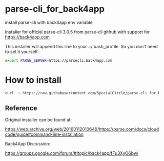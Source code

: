 # parse-cli_for_back4app
install parse-cli with back4app env variable

Installer for official parse-cli 3.0.5 from parse-cli github with support for https://back4app.com

This installer will append this line to your ~/.bash_profile. So you don't need to set it yourself.

```bash
export PARSE_SERVER=https://parsecli.back4app.com
```



# How to install

```bash
curl -s https://raw.githubusercontent.com/SpecialCircle/parse-cli_for_back4app/master/installer.sh | sudo /bin/bash
```

## Reference

Original installer can be found at:

https://web.archive.org/web/20160112010649/https://parse.com/docs/cloudcode/guide#command-line-installation

Back4App Discussion:

https://groups.google.com/forum/#!topic/back4app/fFu3XyO6bwI
